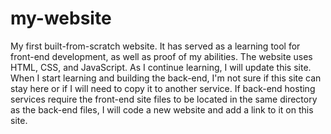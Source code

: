 # my-website
My first built-from-scratch website.  It has served as a learning tool for front-end development, as well as proof of my abilities.
The website uses HTML, CSS, and JavaScript.
As I continue learning, I will update this site.
When I start learning and building the back-end, I'm not sure if this site can stay here or if I will need to copy it to another service.  If back-end hosting services require the front-end site files to be located in the same directory as the back-end files, I will code a new website and add a link to it on this site.
